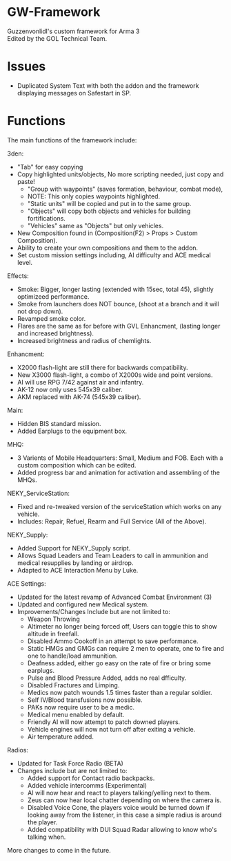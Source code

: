 # GW-Framework
Guzzenvonlidl's custom framework for Arma 3</br>
Edited by the GOL Technical Team.</br>

# Issues
* Duplicated System Text with both the addon and the framework displaying messages on Safestart in SP.

# Functions

The main functions of the framework include:

3den:
* "Tab" for easy copying
* Copy highlighted units/objects, No more scripting needed, just copy and paste!
	* "Group with waypoints" (saves formation, behaviour, combat mode),
	* NOTE: This only copies waypoints highlighted.
	* "Static units" will be copied and put in to the same group.
	* "Objects" will copy both objects and vehicles for building fortifications.
	* "Vehicles" same as "Objects" but only vehicles.
* New Composition found in (Composition(F2) > Props > Custom Composition).
* Ability to create your own compositions and them to the addon.
* Set custom mission settings including, AI difficulty and ACE medical level.

Effects:
* Smoke: Bigger, longer lasting (extended with 15sec, total 45), slightly optimizeed performance.
* Smoke from launchers does NOT bounce, (shoot at a branch and it will not drop down).
* Revamped smoke color.
* Flares are the same as for before with GVL Enhancment, (lasting longer and increased brightness).
* Increased brightness and radius of chemlights.

Enhancment:
* X2000 flash-light are still there for backwards compatibility.
* New X3000 flash-light, a combo of X2000s wide and point versions.
* AI will use RPG 7/42 against air and infantry.
* AK-12 now only uses 545x39 caliber.
* AKM replaced with AK-74 (545x39 caliber).

Main:
* Hidden BIS standard mission.
* Added Earplugs to the equipment box.

MHQ:
* 3 Varients of Mobile Headquarters: Small, Medium and FOB. Each with a custom composition which can be edited.
* Added progress bar and animation for activation and assembling of the MHQs.

NEKY_ServiceStation:
* Fixed and re-tweaked version of the serviceStation which works on any vehicle.
* Includes: Repair, Refuel, Rearm and Full Service (All of the Above).

NEKY_Supply:
* Added Support for NEKY_Supply script.
* Allows Squad Leaders and Team Leaders to call in ammunition and medical resupplies by landing or airdrop.
* Adapted to ACE Interaction Menu by Luke.

ACE Settings:
* Updated for the latest revamp of Advanced Combat Environment (3)
* Updated and configured new Medical system.
* Improvements/Changes Include but are not limited to:
  * Weapon Throwing
  * Altimeter no longer being forced off, Users can toggle this to show altitude in freefall.
  * Disabled Ammo Cookoff in an attempt to save performance.
  * Static HMGs and GMGs can require 2 men to operate, one to fire and one to handle/load ammunition.
  * Deafness added, either go easy on the rate of fire or bring some earplugs.
  * Pulse and Blood Pressure Added, adds no real dfficulty.
  * Disabled Fractures and Limping.
  * Medics now patch wounds 1.5 times faster than a regular soldier.
  * Self IV/Blood transfusions now possible.
  * PAKs now require user to be a medic.
  * Medical menu enabled by default.
  * Friendly AI will now attempt to patch downed players.
  * Vehicle engines will now not turn off after exiting a vehicle.
  * Air temperature added.

Radios:
* Updated for Task Force Radio (BETA)
* Changes include but are not limited to:
  * Added support for Contact radio backpacks.
  * Added vehicle intercomms (Experimental)
  * AI will now hear and react to players talking/yelling next to them.
  * Zeus can now hear local chatter depending on where the camera is.
  * Disabled Voice Cone, the players voice would be turned down if looking away from the listener, in this case a simple radius is around the player.
  * Added compatibility with DUI Squad Radar allowing to know who's talking when.

More changes to come in the future.
